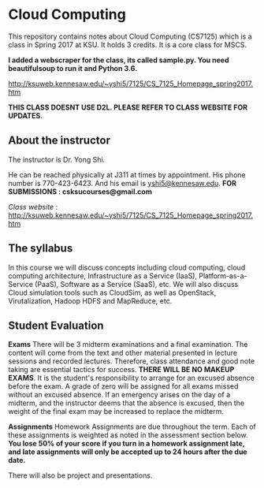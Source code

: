 # Cloud Computing #
This repository contains notes about Cloud Computing (CS7125) which is a class in Spring 2017 at KSU. It holds 3 credits.
It is a core class for MSCS.

__I added a webscraper for the class, its called sample.py. You need beautifulsoup to run it and Python 3.6.__

http://ksuweb.kennesaw.edu/~yshi5/7125/CS_7125_Homepage_spring2017.htm

__THIS CLASS DOESNT USE D2L. PLEASE REFER TO CLASS WEBSITE FOR UPDATES.__

## About the instructor ##
The instructor is Dr. Yong Shi.

He can be reached physically at J311 at times by appointment. His phone number is 770-423-6423.
And his email is yshi5@kennesaw.edu.
__FOR SUBMISSIONS : csksucourses@gmail.com__

_Class website_ : http://ksuweb.kennesaw.edu/~yshi5/7125/CS_7125_Homepage_spring2017.htm

## The syllabus ##
In this course we will discuss concepts including cloud computing, cloud computing architecture, Infrastructure as a Service (IaaS), Platform-as-a-Service (PaaS), Software as a Service (SaaS), etc. We will also discuss Cloud simulation tools such as CloudSim, as well as OpenStack, Virutalization, Hadoop HDFS and MapReduce, etc.

## Student Evaluation ##

__Exams__
There will be 3 midterm examinations and a final examination. The content will come from the text and other material presented in lecture sessions and recorded lectures. Therefore, class attendance and good note taking are essential tactics for success.
__THERE WILL BE NO MAKEUP EXAMS__. It is the student's responsibility to arrange for an excused absence before the exam. A grade of zero will be assigned for all exams missed without an excused absence. If an emergency arises on the day of a midterm, and the instructor deems that the absence is excused, then the weight of the final exam may be increased to replace the midterm.

__Assignments__
Homework Assignments are due throughout the term. Each of these assignments is weighted as noted in the assessment section below.
__You lose 50% of your score if you turn in a homework assignment late, and late assignments will only be accepted up to 24 hours after the due date.__

There will also be project and presentations.
